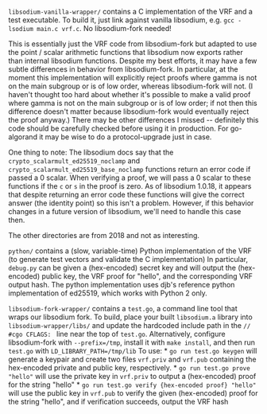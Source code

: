 `libsodium-vanilla-wrapper/` contains a C implementation of the VRF and a test executable. To build it, just link against vanilla libsodium, e.g. `gcc -lsodium main.c vrf.c`. No libsodium-fork needed!

This is essentially just the VRF code from libsodium-fork but adapted to use the point / scalar arithmetic functions that libsodium now exports rather than internal libsodium functions. Despite my best efforts, it may have a few subtle differences in behavior from libsodium-fork. In particular, at the moment this implementation will explicitly reject proofs where gamma is not on the main subgroup or is of low order, whereas libsodium-fork will not. (I haven't thought too hard about whether it's possible to make a valid proof where gamma is not on the main subgroup or is of low order; if not then this difference doesn't matter because libsodium-fork would eventually reject the proof anyway.) There may be other differences I missed -- definitely this code should be carefully checked before using it in production. For go-algorand it may be wise to do a protocol-upgrade just in case.

One thing to note: The libsodium docs say that the `crypto_scalarmult_ed25519_noclamp` and `crypto_scalarmult_ed25519_base_noclamp` functions return an error code if passed a 0 scalar. When verifying a proof, we will pass a 0 scalar to these functions if the `c` or `s` in the proof is zero. As of libsodium 1.0.18, it appears that despite returning an error code these functions will give the correct answer (the identity point) so this isn't a problem. However, if this behavior changes in a future version of libsodium, we'll need to handle this case then.

The other directories are from 2018 and not as interesting.

`python/` contains a (slow, variable-time) Python implementation of the VRF (to generate test vectors and validate the C implementation)
In particular, `debug.py` can be given a (hex-encoded) secret key and will output the (hex-encoded) public key, the VRF proof for "hello", and the corresponding VRF output hash.
The python implementation uses djb's reference python implementation of ed25519, which works with Python 2 only.

`libsodium-fork-wrapper/` contains a `test.go`, a command line tool that wraps our libsodium fork. To build, place your built `libsodium.a` library into `libsodium-wrapper/libs/` and update the hardcoded include path in the `// #cgo CFLAGS: ` line near the top of `test.go`. Alternatively, configure libsodium-fork with `--prefix=/tmp`, install it with `make install`, and then run `test.go` with `LD_LIBRARY_PATH=/tmp/lib`
To use:
	* `go run test.go keygen` will generate a keypair and create two files `vrf.priv` and `vrf.pub` containing the hex-encoded private and public key, respectively.
	* `go run test.go prove "hello"` will use the private key in `vrf.priv` to output a (hex-encoded) proof for the string "hello"
	* `go run test.go verify {hex-encoded proof} "hello"` will use the public key in `vrf.pub` to verify the given (hex-encoded) proof for the string "hello", and if verification succeeds, output the VRF hash
